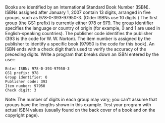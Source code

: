 Books are identified by an International Standard Book Number (ISBN). ISBNs assigned
after January 1, 2007 contain 13 digits, arranged in five groups, such as 978-0-393-97950-3.
(Older ISBNs use 10 digits.) The first group (the GS1 prefix) is currently either 978 or 979.
The group identifier specifies the language or country of origin (for example, 0 and 1 are
used in English-speaking countries). The publisher code identifies the publisher (393 is the
code for W. W. Norton). The item number is assigned by the publisher to identify a specific
book (97950 is the code for this book). An ISBN ends with a check digit that’s used to verify
the accuracy of the preceding digits. Write a program that breaks down an ISBN entered by
the user:
```
Enter ISBN: 978-0-393-97950-3
GS1 prefix: 978
Group identifier: 0
Publisher code: 393
Item number: 97950
Check digit: 3
```
Note: The number of digits in each group may vary; you can’t assume that groups have the
lengths shown in this example. Test your program with actual ISBN values (usually found
on the back cover of a book and on the copyright page).